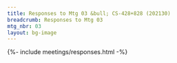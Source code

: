 ```yaml
---
title: Responses to Mtg 03 &bull; CS-428+828 (202130)
breadcrumb: Responses to Mtg 03
mtg_nbr: 03
layout: bg-image
---
```


{%- include meetings/responses.html -%}
